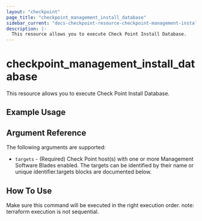 ```yaml
---
layout: "checkpoint"
page_title: "checkpoint_management_install_database"
sidebar_current: "docs-checkpoint-resource-checkpoint-management-install-database"
description: |-
  This resource allows you to execute Check Point Install Database.
---
```


# checkpoint_management_install_database

This resource allows you to execute Check Point Install Database.

## Example Usage


## Argument Reference

The following arguments are supported:

* `targets` - (Required) Check Point host(s) with one or more Management Software Blades enabled. The targets can be identified by their name or unique identifier.targets blocks are documented below.


## How To Use
Make sure this command will be executed in the right execution order. 
note: terraform execution is not sequential.  

